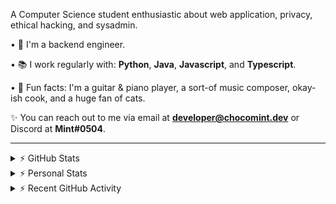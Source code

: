 A Computer Science student enthusiastic about web application, privacy, ethical hacking, and sysadmin.

• 👾 I'm a backend engineer.

• 📚 I work regularly with: **Python**, **Java**, **Javascript**, and **Typescript**.

• 🍛 Fun facts: I'm a guitar & piano player, a sort-of music composer, okay-ish cook, and a huge fan of cats.

✨ You can reach out to me via email at **developer@chocomint.dev** or Discord at **Mint#0504**.

---

<details>
    <summary>⚡ GitHub Stats</summary>

<img height="150px" align="center" alt="Mint's GitHub Stats" src="https://github-readme-stats-lunarmint.vercel.app/api?username=lunarmint&count_private=true&show_icons=true&hide_title=true&hide_border=true&title_color=00ffdf&icon_color=00ffdf&text_color=141823&bg_color=0,4158d0,c850c0,ffcc70&include_all_commits=false"/>

<img height="150px" align="center" alt="Mint's Most Used Languages" src="https://github-readme-stats-lunarmint.vercel.app/api/top-langs/?username=lunarmint&hide_title=true&hide_border=true&langs_count=8&layout=compact&title_color=141823&bg_color=0,ffcc70,c850c0,4158d0"/>

</details>

<details>
    <summary>⚡ Personal Stats</summary>

<!--START_SECTION:waka-->
![Profile Views](http://img.shields.io/badge/Profile%20Views-0-blue)

![Lines of code](https://img.shields.io/badge/From%20Hello%20World%20I%27ve%20Written-2%20Thousand%20lines%20of%20code-blue)

**I'm a Night 🦉** 

```text
🌞 Morning    115 commits    ████████░░░░░░░░░░░░░░░░░   33.05% 
🌆 Daytime    44 commits     ███░░░░░░░░░░░░░░░░░░░░░░   12.64% 
🌃 Evening    93 commits     ██████░░░░░░░░░░░░░░░░░░░   26.72% 
🌙 Night      96 commits     ███████░░░░░░░░░░░░░░░░░░   27.59%

```
📅 **I'm Most Productive on Friday** 

```text
Monday       55 commits     ████░░░░░░░░░░░░░░░░░░░░░   15.8% 
Tuesday      36 commits     ██░░░░░░░░░░░░░░░░░░░░░░░   10.34% 
Wednesday    47 commits     ███░░░░░░░░░░░░░░░░░░░░░░   13.51% 
Thursday     46 commits     ███░░░░░░░░░░░░░░░░░░░░░░   13.22% 
Friday       75 commits     █████░░░░░░░░░░░░░░░░░░░░   21.55% 
Saturday     39 commits     ██░░░░░░░░░░░░░░░░░░░░░░░   11.21% 
Sunday       50 commits     ███░░░░░░░░░░░░░░░░░░░░░░   14.37%

```


📊 **This Week I Spent My Time On** 

```text
💬 Programming Languages: 
Python                   6 hrs 44 mins       ██████████████████████░░░   90.89% 
TOML                     40 mins             ██░░░░░░░░░░░░░░░░░░░░░░░   9.1% 
PythonStub               0 secs              ░░░░░░░░░░░░░░░░░░░░░░░░░   0.01% 
HTML                     0 secs              ░░░░░░░░░░░░░░░░░░░░░░░░░   0.0%

🔥 Editors: 
PyCharm                  7 hrs 24 mins       █████████████████████████   100.0%

🐱‍💻 Projects: 
project1                 5 hrs 51 mins       ███████████████████░░░░░░   79.13% 
Chiya                    1 hr 28 mins        █████░░░░░░░░░░░░░░░░░░░░   19.87% 
Unknown Project          4 mins              ░░░░░░░░░░░░░░░░░░░░░░░░░   0.99% 
spotipyn                 0 secs              ░░░░░░░░░░░░░░░░░░░░░░░░░   0.0%

💻 Operating System: 
Windows                  7 hrs 24 mins       █████████████████████████   100.0%

```

**I Mostly Code in Python** 

```text
Python                   6 repos             ██████░░░░░░░░░░░░░░░░░░░   26.09% 
C                        5 repos             █████░░░░░░░░░░░░░░░░░░░░   21.74% 
JavaScript               3 repos             ███░░░░░░░░░░░░░░░░░░░░░░   13.04% 
Java                     3 repos             ███░░░░░░░░░░░░░░░░░░░░░░   13.04% 
Clojure                  2 repos             ██░░░░░░░░░░░░░░░░░░░░░░░   8.7%

```



 Last Updated on 11/02/2022 06:52:41 UTC
<!--END_SECTION:waka-->

</details>

<details>
    <summary>⚡ Recent GitHub Activity</summary>

<!--START_SECTION:activity-->
1. 💪 Opened PR [#6](https://github.com/gmaldona/OpenLiberty-Demo/pull/6) in [gmaldona/OpenLiberty-Demo](https://github.com/gmaldona/OpenLiberty-Demo)
2. 💪 Opened PR [#3](https://github.com/gmaldona/OpenLiberty-Demo/pull/3) in [gmaldona/OpenLiberty-Demo](https://github.com/gmaldona/OpenLiberty-Demo)
3. 💪 Opened PR [#133](https://github.com/ranimepiracy/chiya/pull/133) in [ranimepiracy/chiya](https://github.com/ranimepiracy/chiya)
4. 🗣 Commented on [#132](https://github.com/ranimepiracy/chiya/issues/132) in [ranimepiracy/chiya](https://github.com/ranimepiracy/chiya)
5. 🎉 Merged PR [#6](https://github.com/lunarmint/spotipyn/pull/6) in [lunarmint/spotipyn](https://github.com/lunarmint/spotipyn)
<!--END_SECTION:activity-->

</details>
